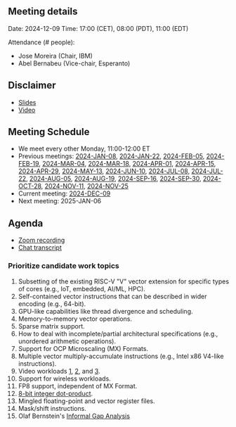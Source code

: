 ## Meeting details

Date: 2024-12-09
Time: 17:00 (CET), 08:00 (PDT), 11:00 (EDT)

Attendance (# people):

- Jose Moreira (Chair, IBM)
- Abel Bernabeu (Vice-chair, Esperanto)

## Disclaimer

- [Slides](https://docs.google.com/presentation/d/1LNhpuNwU54TgwGfcl-Fgf4HUFxCxh0AztPaeqMuRQRw/edit?pli=1#slide=id.p1)
- [Video](https://wiki.riscv.org/display/HOME/Meeting+Disclosures)

## Meeting Schedule

- We meet every other Monday, 11:00-12:00 ET
- Previous meetings: [2024-JAN-08](https://github.com/riscv-admin/vector/tree/main/minutes/2024/2024-01-08), [2024-JAN-22](https://github.com/riscv-admin/vector/tree/main/minutes/2024/2024-01-22), [2024-FEB-05](https://github.com/riscv-admin/vector/tree/main/minutes/2024/2024-02-05), [2024-FEB-19](https://github.com/riscv-admin/vector/tree/main/minutes/2024/2024-02-19), [2024-MAR-04](https://github.com/riscv-admin/vector/tree/main/minutes/2024/2024-03-04), [2024-MAR-18](https://github.com/riscv-admin/vector/tree/main/minutes/2024/2024-03-18), [2024-APR-01](https://github.com/riscv-admin/vector/tree/main/minutes/2024/2024-04-01), [2024-APR-15](https://github.com/riscv-admin/vector/tree/main/minutes/2024/2024-04-15), [2024-APR-29](https://github.com/riscv-admin/vector/tree/main/minutes/2024/2024-04-29), [2024-MAY-13](https://github.com/riscv-admin/vector/tree/main/minutes/2024/2024-05-13), [2024-JUN-10](https://github.com/riscv-admin/vector/tree/main/minutes/2024/2024-06-10), [2024-JUL-08](https://github.com/riscv-admin/vector/tree/main/minutes/2024/2024-07-08), [2024-JUL-22](https://github.com/riscv-admin/vector/tree/main/minutes/2024/2024-07-22), [2024-AUG-05](https://github.com/riscv-admin/vector/tree/main/minutes/2024/2024-08-05), [2024-AUG-19](https://github.com/riscv-admin/vector/tree/main/minutes/2024/2024-08-19), [2024-SEP-16](https://github.com/riscv-admin/vector/tree/main/minutes/2024/2024-09-16), [2024-SEP-30](https://github.com/riscv-admin/vector/tree/main/minutes/2024/2024-09-30), [2024-OCT-28](https://github.com/riscv-admin/vector/tree/main/minutes/2024/2024-10-28), [2024-NOV-11](https://github.com/riscv-admin/vector/tree/main/minutes/2024/2024-11-11), [2024-NOV-25](https://github.com/riscv-admin/vector/tree/main/minutes/2024/2024-11-25)
- Current meeting: [2024-DEC-09](https://github.com/riscv-admin/vector/tree/main/minutes/2024/2024-12-09)
- Next meeting: 2025-JAN-06

## Agenda
- [Zoom recording]()
- [Chat transcript]()

### Prioritize candidate work topics
1. Subsetting of the existing RISC-V "V" vector extension for specific types of cores (e.g., IoT, embedded, AI/ML, HPC).
2. Self-contained vector instructions that can be described in wider encoding (e.g., 64-bit).
3. GPU-like capabilities like thread divergence and scheduling.
4. Memory-to-memory vector operations.
5. Sparse matrix support.
6. How to deal with incomplete/partial architectural specifications (e.g., unordered arithmetic operations).
7. Support for OCP Microscaling (MX) Formats.
8. Multiple vector multiply-accumulate instructions (e.g., Intel x86 V4-like instructions).
9. Video workloads [1](https://lists.riscv.org/g/sig-vector/topic/vector_operations_for_video/108187661), [2](https://lf-rise.atlassian.net/wiki/spaces/HOME/pages/145948673/Vector+Operations+Proposals+-+Draft+Document), and [3](https://lf-rise.atlassian.net/wiki/spaces/HOME/pages/8588516/RISCV64+new+vector+instructions+requirements+for+video+multimedia).
10. Support for wireless workloads.
11. FP8 support, independent of MX Format.
12. [8-bit integer dot-product](https://github.com/riscv/riscv-dot-product/releases/download/v0.0.1/dot-product.pdf).
13. Mingled floating-point and vector register files.
14. Mask/shift instructions.
15. Olaf Bernstein's [Informal Gap Analysis](https://gist.github.com/camel-cdr/99a41367d6529f390d25e36ca3e4b626)



